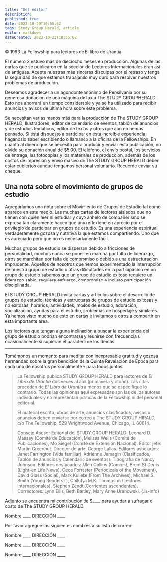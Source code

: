 ```yaml
---
title: "Del editor"
description: 
published: true
date: 2023-10-29T10:55:6Z
tags: Study Group Herald, article
editor: markdown
dateCreated: 2023-10-23T10:55:6Z
---
```


<p class="v-card v-sheet theme--light grey lighten-3 px-2">© 1993 La Fellowship para lectores de El libro de Urantia</p>


El número 3 estuvo más de dieciocho meses en producción. Algunas de las cartas que se publicaron en la sección de Lectores Internacionales eran así de antiguas. Acepte nuestras más sinceras disculpas por el retraso y tenga la seguridad de que estamos trabajando muy duro para resolver nuestros problemas de producción.

Deseamos agradecer a un agondonte anónimo de Pensilvania por su generosa donación de una máquina de fax a The STUDY GROUPHERALD. Esto nos ahorrará un tiempo considerable y ya se ha utilizado para recibir anuncios y avisos de última hora sobre este problema.

Se necesitan varias manos más para la producción de The STUDY GROUP HERALD; Ilustradores, editor de calendario de eventos, tablón de anuncios y de estudios temáticos, editor de textos y otros que aún no hemos pensado. Si está dispuesto a participar en esta increíble experiencia, háganoslo saber escribiendo o llamando a la oficina de la Fellowships. En cuanto al dinero que se necesita para producir y enviar esta publicación, no olvide su donación anual de \$5.00. El teléfono, el envío postal, los servicios de entrega, las fotocopias y los materiales de producción, además de los costos de impresión y envío masivo de The STUDY GROUP HERALD deben estar cubiertos aunque tengamos personal voluntario. Recuerde enviar su cheque.

## Una nota sobre el movimiento de grupos de estudio

Agregaríamos una nota sobre el Movimiento de Grupos de Estudio tal como aparece en este medio. Las muchas cartas de lectores aislados que no tienen con quién leer ni estudiar y cuyo anhelo de compañerismo se expresa tan claramente hacen que uno reflexione en aprecio por el privilegio de participar en grupos de estudio. Es una experiencia espiritual verdaderamente gozosa y nutritiva la que estamos compartiendo. Uno que es apreciado pero que no es necesariamente fácil.

Muchos grupos de estudio se dispersan debido a fricciones de personalidad, muchos nunca se ponen en marcha por falta de liderazgo, otros se marchitan por falta de compromiso o debido a una estructuración imprudente. Aquellos de nosotros que hemos experimentado la interrupción de nuestro grupo de estudio u otras dificultades en la participación en un grupo de estudio sabemos que un grupo de estudio exitoso requiere un liderazgo sabio, requiere esfuerzo, compromiso e incluso participación disciplinada.

El STUDY GROUP HERALD invita cartas y artículos sobre el desarrollo de grupos de estudio: técnicas y estructuras de grupos de estudio exitosas y no exitosas, horarios, actividades, modos de estudio, adoración, socialización, ayudas para el estudio, problemas de hospedaje y similares. Ya hemos visto mucho de esto en cartas e invitamos a otros a compartir en esta importante área.

Los lectores que tengan alguna inclinación a buscar la experiencia del grupo de estudio podrían encontrarse y reunirse con frecuencia u ocasionalmente si supieran el paradero de los demás.

---

Tomémonos un momento para meditar con inexpresable gratitud y gozosa hermandad sobre la gran bendición de la Quinta Revelación de Época para cada uno de nosotros personalmente y para todos juntos.

> La Fellowship publica STUDY GROUP HERALD para lectores de _El Libro de Urantia_ dos veces al año (primavera y otoño). Las citas proceden de _El Libro de Urantia_ a menos que se especifique lo contrario. Todas las opiniones aquí expresadas son las de los autores individuales y no representan políticas de la Fellowship ni del personal editorial.
> 
> El material escrito, obras de arte, anuncios clasificados, avisos o anuncios deben enviarse por correo a The STUDY GROUP HIRALD, c/o The Fellowship, 529 Wrightwood Avenue, Chicago, IL 60614.
> 
> Consejo Asesor Editorial del STUDY GROUP HERALD: Leonard D. Massey (Comité de Educación), Melissa Wells (Comité de Publicaciones), Mo Siegel (Comité de Extensión Nacional). Editor jefe: Martin Greenhut. Director de arte: George Lallas. Editores asociados: Janet Farrington (Vida familiar), Adrienne Jamagin (Clasificados, Tablón de anuncios y Calendario de eventos). Tipografía de Nancy Johnson. Editores destacados: Allen Collins (Comics), Brent St Denis (Light-en Life News), Cece Forrester (Periodicals of the Movement), David Glass (Social), Mark Kulieke (From The Archives), Michael S. Smith (Young Readers) ), Chilufya M.K. Thompson (Lectores internacionales), Stephen Zendt (Corrientes ascendentes). Correctores: Lynn Ellis, Beth Bartley, Mary Anne Uranowski.
{.is-info}

Adjunto se encuentra mi contribución de \$\_\_\_\_ para ayudar a sufragar el costo de The STUDY GROUP HERALD.

Nombre \_\_\_\_
DIRECCIÓN \_\_\_\_

Por favor agregue los siguientes nombres a su lista de correo:

Nombre \_\_\_\_
DIRECCIÓN \_\_\_\_

Nombre \_\_\_\_
DIRECCIÓN \_\_\_\_

Nombre \_\_\_\_
DIRECCIÓN \_\_\_\_



